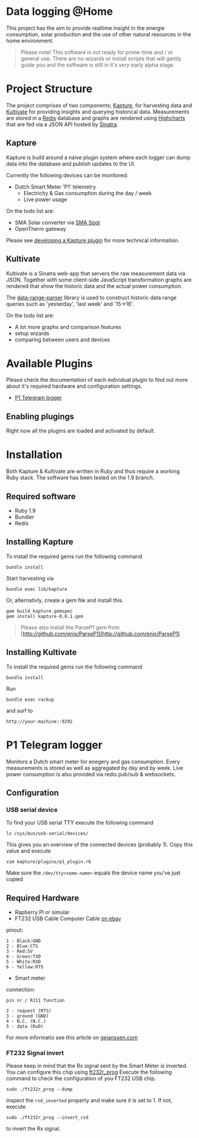 Data logging @Home
==

This project has the aim to provide realtime insight in the energie consumption, solar production and the use of other natural resources in the home environment.

> Please note! This software is _not_ ready for prime-time and / or general use. There are no wizards or install scripts that will gently guide you and the software is still in it's _very_ early alpha stage.



Project Structure
====================================

The project comprises of two components; [Kapture](#kapture), for harvesting data and [Kultivate](#kultivate) for providing insights and querying historical data. Measurements are stored in a [Redis](http://redis.io) database and graphs are rendered using [Highcharts](http://www.highcharts.com/) that are fed via a JSON API hosted by [Sinatra](http://www.sinatrarb.com). 


Kapture
----------------

Kapture is build around a naive plugin system where each logger can dump data into the database and publish updates to the UI.

Currently the following devices can be monitored:

* Dutch Smart Meter 'P1' telemetry
	* Electricity & Gas consumption during the day / week 
	* Live power usage  

On the todo list are:

* SMA Solar converter via [SMA Spot](https://code.google.com/p/sma-spot/) 
* OpenTherm gateway

Please see [developing a Kapture plugin](kapture/docs/plugin_development.md) for more technical information.


Kultivate
----------------

Kultivate is a Sinatra web-app that servers the raw measurement data via JSON. Together with some client-side JavaScript transformation graphs are rendered that show the historic data and the actual power consumption.

The [data-range-parser](https://github.com/mobz/date-range-parser) library is used to construct historic data range queries such as 'yesterday', 'last week' and '15->16'.

On the todo list are:

* A lot more graphs and comparison features
* setup wizards
* comparing between users and devices



Available Plugins
====================================

Please check the documentation of each individual plugin to find out more about it's required hardware and configuration settings.

* [P1 Telegram logger](#p1-telegram-logger)

Enabling plugings
-----------

Right now all the plugins are loaded and activated by default. 


Installation
====================================

Both Kapture & Kultivate are written in Ruby and thus require a working Ruby stack. The software has been tested on the 1.9 branch.


Required software
---
* Ruby 1.9 
* Bundler
* Redis

Installing Kapture
---

To install the required gems run the following command 

	bundle install

Start harvesting via

	bundle exec lib/kapture

Or, alternativly, create a gem file and install this.

	gem build kapture.gemspec
	gem install kapture-0.0.1.gem

> Please also install the ParseP1 gem from [http://github.com/enix/ParseP1](http://github.com/enix/ParseP1)

Installing Kultivate
---

To install the required gems run the following command 

	bundle install

Run

	bundle exec rackup

and surf to

	http://your-machine::9292


P1 Telegram logger
====================================

Monitors a Dutch smart meter for enegery and gas consumption. Every measurements is stored as well as aggregated by day and by week. 
Live power consumption is also provided via redis pub/sub & websockets.

Configuration
------------------------------

### USB serial device

To find your USB serial TTY execute the following command

	ls /sys/bus/usb-serial/devices/

This gives you an overview of the connected devices (probably 1). Copy this value and execute

	vim kapture/plugins/p1_plugin.rb

Make sure the `/dev/tty<some-name>` equals the device name you've just copied


Required Hardware
------------------------------

* Rapberry PI or simular
* FT232 USB Cable Computer Cable [on ebay](http://www.ebay.com/itm/261101529602)

pinout:

	1 - Black:GND 
	2 - Blue:CTS 
	3 - Red:5V 
	4 - Green:TXD 
	5 - White:RXD 
	6 - Yellow:RTS 

* Smart meter 

connection:

	pin nr / RJ11 function

	2 - request (RTS)
	3 - ground (GND)
	4 - N.C. (N.C.)
	5 - data (RxD)
	
For more informatio see this article on [gejanssen.com](http://gejanssen.com/howto/Slimme-meter-uitlezen/index.html)

### FT232 Signal invert


Please keep in mind that the Rx signal sent by the Smart Meter is inverted. You can configure this chip using [ft232r_prog](http://rtr.ca/ft232r/) Execute the following command to check the configuration of you FT232 USB chip.

	sudo ./ft232r_prog --dump

inspect the `rxd_inverted` property and make sure it is set to 1. If not, execute

	sudo ./ft232r_prog --invert_rxd

to invert the Rx signal.

